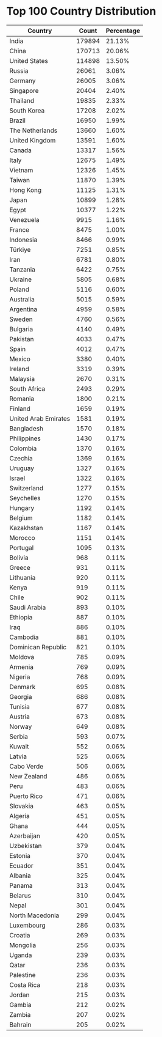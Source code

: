 # Top 100 Country Distribution
| Country | Count | Percentage |
|----|----|----|
| India | 179894 | 21.13% |
| China | 170713 | 20.06% |
| United States | 114898 | 13.50% |
| Russia | 26061 | 3.06% |
| Germany | 26005 | 3.06% |
| Singapore | 20404 | 2.40% |
| Thailand | 19835 | 2.33% |
| South Korea | 17208 | 2.02% |
| Brazil | 16950 | 1.99% |
| The Netherlands | 13660 | 1.60% |
| United Kingdom | 13591 | 1.60% |
| Canada | 13317 | 1.56% |
| Italy | 12675 | 1.49% |
| Vietnam | 12326 | 1.45% |
| Taiwan | 11870 | 1.39% |
| Hong Kong | 11125 | 1.31% |
| Japan | 10899 | 1.28% |
| Egypt | 10377 | 1.22% |
| Venezuela | 9915 | 1.16% |
| France | 8475 | 1.00% |
| Indonesia | 8466 | 0.99% |
| Türkiye | 7251 | 0.85% |
| Iran | 6781 | 0.80% |
| Tanzania | 6422 | 0.75% |
| Ukraine | 5805 | 0.68% |
| Poland | 5116 | 0.60% |
| Australia | 5015 | 0.59% |
| Argentina | 4959 | 0.58% |
| Sweden | 4760 | 0.56% |
| Bulgaria | 4140 | 0.49% |
| Pakistan | 4033 | 0.47% |
| Spain | 4012 | 0.47% |
| Mexico | 3380 | 0.40% |
| Ireland | 3319 | 0.39% |
| Malaysia | 2670 | 0.31% |
| South Africa | 2493 | 0.29% |
| Romania | 1800 | 0.21% |
| Finland | 1659 | 0.19% |
| United Arab Emirates | 1581 | 0.19% |
| Bangladesh | 1570 | 0.18% |
| Philippines | 1430 | 0.17% |
| Colombia | 1370 | 0.16% |
| Czechia | 1369 | 0.16% |
| Uruguay | 1327 | 0.16% |
| Israel | 1322 | 0.16% |
| Switzerland | 1277 | 0.15% |
| Seychelles | 1270 | 0.15% |
| Hungary | 1192 | 0.14% |
| Belgium | 1182 | 0.14% |
| Kazakhstan | 1167 | 0.14% |
| Morocco | 1151 | 0.14% |
| Portugal | 1095 | 0.13% |
| Bolivia | 968 | 0.11% |
| Greece | 931 | 0.11% |
| Lithuania | 920 | 0.11% |
| Kenya | 919 | 0.11% |
| Chile | 902 | 0.11% |
| Saudi Arabia | 893 | 0.10% |
| Ethiopia | 887 | 0.10% |
| Iraq | 886 | 0.10% |
| Cambodia | 881 | 0.10% |
| Dominican Republic | 821 | 0.10% |
| Moldova | 785 | 0.09% |
| Armenia | 769 | 0.09% |
| Nigeria | 768 | 0.09% |
| Denmark | 695 | 0.08% |
| Georgia | 686 | 0.08% |
| Tunisia | 677 | 0.08% |
| Austria | 673 | 0.08% |
| Norway | 649 | 0.08% |
| Serbia | 593 | 0.07% |
| Kuwait | 552 | 0.06% |
| Latvia | 525 | 0.06% |
| Cabo Verde | 506 | 0.06% |
| New Zealand | 486 | 0.06% |
| Peru | 483 | 0.06% |
| Puerto Rico | 471 | 0.06% |
| Slovakia | 463 | 0.05% |
| Algeria | 451 | 0.05% |
| Ghana | 444 | 0.05% |
| Azerbaijan | 420 | 0.05% |
| Uzbekistan | 379 | 0.04% |
| Estonia | 370 | 0.04% |
| Ecuador | 351 | 0.04% |
| Albania | 325 | 0.04% |
| Panama | 313 | 0.04% |
| Belarus | 310 | 0.04% |
| Nepal | 301 | 0.04% |
| North Macedonia | 299 | 0.04% |
| Luxembourg | 286 | 0.03% |
| Croatia | 269 | 0.03% |
| Mongolia | 256 | 0.03% |
| Uganda | 239 | 0.03% |
| Qatar | 236 | 0.03% |
| Palestine | 236 | 0.03% |
| Costa Rica | 218 | 0.03% |
| Jordan | 215 | 0.03% |
| Gambia | 212 | 0.02% |
| Zambia | 207 | 0.02% |
| Bahrain | 205 | 0.02% |
